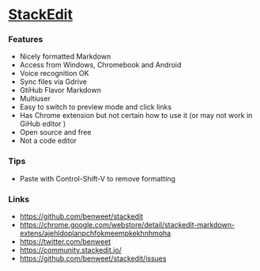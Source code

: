 

# [StackEdit]( https://stackedit.io/ )

### Features
* Nicely formatted Markdown
* Access from Windows, Chromebook and Android
* Voice recognition OK
* Sync files via Gdrive
* GtiHub Flavor Markdown
* Multiuser
* Easy to switch to preview mode and click links
* Has Chrome extension but not certain how to use it (or may not work in GiHub editor )
* Open source and free
* Not a code editor

### Tips

* Paste with Control-Shift-V to remove formatting

### Links

* https://github.com/benweet/stackedit
* https://chrome.google.com/webstore/detail/stackedit-markdown-extens/ajehldoplanpchfokmeempkekhnhmoha
* https://twitter.com/benweet
* https://community.stackedit.io/
* https://github.com/benweet/stackedit/issues



